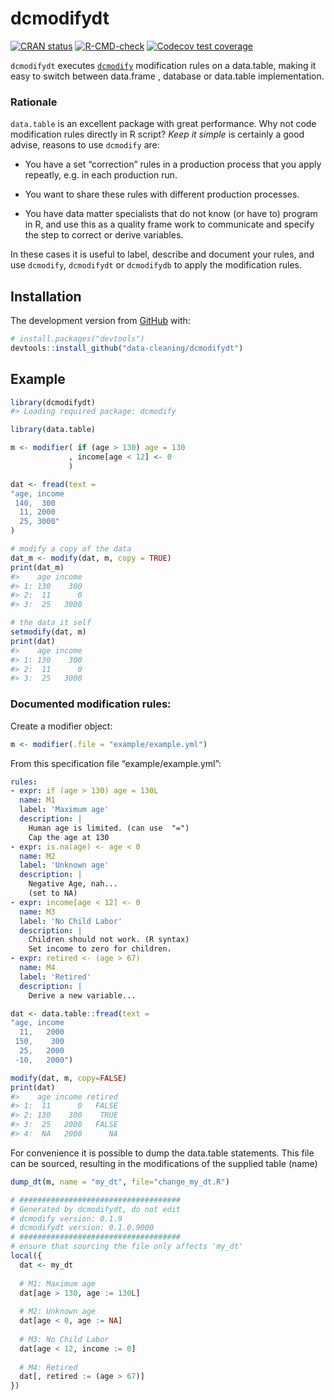 
<!-- README.md is generated from README.Rmd. Please edit that file -->

# dcmodifydt

<!-- badges: start -->

[![CRAN
status](https://www.r-pkg.org/badges/version/dcmodifydt)](https://CRAN.R-project.org/package=dcmodifydt)
[![R-CMD-check](https://github.com/data-cleaning/dcmodifydt/workflows/R-CMD-check/badge.svg)](https://github.com/data-cleaning/dcmodifydt/actions)
[![Codecov test
coverage](https://codecov.io/gh/data-cleaning/dcmodifydt/branch/main/graph/badge.svg)](https://codecov.io/gh/data-cleaning/dcmodifydt?branch=main)
<!-- badges: end -->

`dcmodifydt` executes
[`dcmodify`](https://CRAN.R-project.org/package=dcmodify) modification
rules on a data.table, making it easy to switch between data.frame ,
database or data.table implementation.

### Rationale

`data.table` is an excellent package with great performance. Why not
code modification rules directly in R script? *Keep it simple* is
certainly a good advise, reasons to use `dcmodify` are:

-   You have a set “correction” rules in a production process that you
    apply repeatly, e.g. in each production run.

-   You want to share these rules with different production processes.

-   You have data matter specialists that do not know (or have to)
    program in R, and use this as a quality frame work to communicate
    and specify the step to correct or derive variables.

In these cases it is useful to label, describe and document your rules,
and use `dcmodify`, `dcmodifydt` or `dcmodifydb` to apply the
modification rules.

## Installation

The development version from [GitHub](https://github.com/) with:

``` r
# install.packages("devtools")
devtools::install_github("data-cleaning/dcmodifydt")
```

## Example

``` r
library(dcmodifydt)
#> Loading required package: dcmodify
```

``` r
library(data.table)

m <- modifier( if (age > 130) age = 130
             , income[age < 12] <- 0
             )

dat <- fread(text =
"age, income
 140,  300
  11, 2000
  25, 3000"
)

# modify a copy of the data
dat_m <- modify(dat, m, copy = TRUE)
print(dat_m)
#>    age income
#> 1: 130    300
#> 2:  11      0
#> 3:  25   3000

# the data it self
setmodify(dat, m)
print(dat)
#>    age income
#> 1: 130    300
#> 2:  11      0
#> 3:  25   3000
```

### Documented modification rules:

Create a modifier object:

``` r
m <- modifier(.file = "example/example.yml")
```

From this specification file “example/example.yml”:

``` yml
rules:
- expr: if (age > 130) age = 130L
  name: M1
  label: 'Maximum age'
  description: |
    Human age is limited. (can use  "=")
    Cap the age at 130
- expr: is.na(age) <- age < 0
  name: M2
  label: 'Unknown age'
  description: |
    Negative Age, nah...
    (set to NA)
- expr: income[age < 12] <- 0
  name: M3
  label: 'No Child Labor'
  description: |
    Children should not work. (R syntax)
    Set income to zero for children.
- expr: retired <- (age > 67)
  name: M4
  label: 'Retired'
  description: |
    Derive a new variable...
```

``` r
dat <- data.table::fread(text = 
"age, income
  11,   2000
 150,    300
  25,   2000
 -10,   2000")

modify(dat, m, copy=FALSE)
print(dat)
#>    age income retired
#> 1:  11      0   FALSE
#> 2: 130    300    TRUE
#> 3:  25   2000   FALSE
#> 4:  NA   2000      NA
```

For convenience it is possible to dump the data.table statements. This
file can be sourced, resulting in the modifications of the supplied
table (name)

``` r
dump_dt(m, name = "my_dt", file="change_my_dt.R")
```

``` r
# ####################################
# Generated by dcmodifydt, do not edit
# dcmodify version: 0.1.9
# dcmodifydt version: 0.1.0.9000
# ####################################
# ensure that sourcing the file only affects 'my_dt'
local({
  dat <- my_dt
  
  # M1: Maximum age
  dat[age > 130, age := 130L]
  
  # M2: Unknown age
  dat[age < 0, age := NA]
  
  # M3: No Child Labor
  dat[age < 12, income := 0]
  
  # M4: Retired
  dat[, retired := (age > 67)]
})
```
